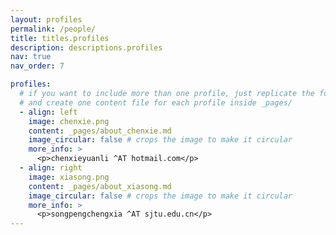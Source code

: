 ```yaml
---
layout: profiles
permalink: /people/
title: titles.profiles
description: descriptions.profiles
nav: true
nav_order: 7

profiles:
  # if you want to include more than one profile, just replicate the following block
  # and create one content file for each profile inside _pages/
  - align: left
    image: chenxie.png
    content: _pages/about_chenxie.md
    image_circular: false # crops the image to make it circular
    more_info: >
      <p>chenxieyuanli ^AT hotmail.com</p>
  - align: right
    image: xiasong.png
    content: _pages/about_xiasong.md
    image_circular: false # crops the image to make it circular
    more_info: >
      <p>songpengchengxia ^AT sjtu.edu.cn</p>
---
```

